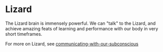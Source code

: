 # Lizard

The Lizard brain is immensely powerful. We can "talk" to the Lizard, and achieve amazing feats of learning and performance with our body in very short timeframes.

For more on Lizard, see [communicating-with-our-subconscious](../communicating-with-our-subconscious/ "mention")
